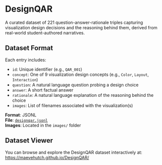 # DesignQAR
A curated dataset of 221 question-answer-rationale triples capturing visualization design decisions and the reasoning behind them, derived from real-world student-authored narratives.


## Dataset Format

Each entry includes:

- `id`: Unique identifier (e.g., `QAR_001`)
- `concept`: One of 9 visualization design concepts (e.g., `Color`, `Layout`, `Interaction`)
- `question`: A natural language question probing a design choice
- `answer`: A short factual answer
- `rationale`: A natural language explanation of the reasoning behind the choice
- `images`: List of filenames associated with the visualization(s)

**Format**: JSONL  
**File**: [`designqar.jsonl`](./data/designqar.jsonl)  
**Images**: Located in the `images/` folder


## Dataset Viewer

You can browse and explore the DesignQAR dataset interactively at: https://maevehutch.github.io/DesignQAR/

